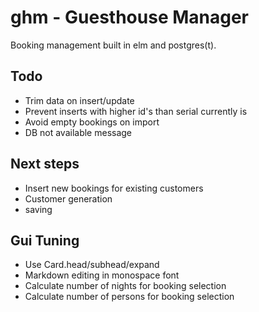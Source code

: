 ghm - Guesthouse Manager
========================

Booking management built in elm and postgres(t).

Todo
----

  * Trim data on insert/update
  * Prevent inserts with higher id's than serial currently is
  * Avoid empty bookings on import
  * DB not available message

Next steps
----------

  * Insert new bookings for existing customers
  * Customer generation
  * saving

Gui Tuning
----------

  * Use Card.head/subhead/expand
  * Markdown editing in monospace font
  * Calculate number of nights for booking selection
  * Calculate number of persons for booking selection

